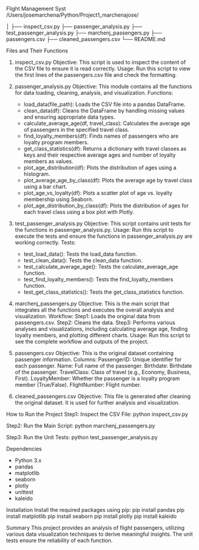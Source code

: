 Flight Management Syst
/Users/josemarchena/Python/Project1_marchenajose/

│
├── inspect_csv.py
├── passenger_analysis.py
├── test_passenger_analysis.py
├── marchenj_passengers.py
├── passengers.csv
├── cleaned_passengers.csv
└── README.md


Files and Their Functions
1. inspect_csv.py
	Objective: This script is used to inspect the content of the CSV file to ensure it is read correctly.
	Usage: Run this script to view the first lines of the passengers.csv file and check the formatting.

2. passenger_analysis.py
	Objective: This module contains all the functions for data loading, cleaning, analysis, and visualization.
	Functions:
	- load_data(file_path): Loads the CSV file into a pandas DataFrame.
	- clean_data(df): Cleans the DataFrame by handling missing values and ensuring appropriate data types.
	- calculate_average_age(df, travel_class): Calculates the average age of passengers in the specified travel class.
	- find_loyalty_members(df): Finds names of passengers who are loyalty program members.
	- get_class_statistics(df): Returns a dictionary with travel classes as keys and their respective average ages and number of loyalty members as values.
	- plot_age_distribution(df): Plots the distribution of ages using a histogram.
	- plot_average_age_by_class(df): Plots the average age by travel class  using a bar chart.
	- plot_age_vs_loyalty(df): Plots a scatter plot of age vs. loyalty membership using Seaborn.
	- plot_age_distribution_by_class(df): Plots the distribution of ages for each travel class using a box plot with Plotly.

3. test_passenger_analysis.py
	Objective: This script contains unit tests for the functions in passenger_analysis.py.
	Usage: Run this script to execute the tests and ensure the functions in passenger_analysis.py are working correctly.
		Tests:
	- test_load_data(): Tests the load_data function.
	- test_clean_data(): Tests the clean_data function.
	- test_calculate_average_age(): Tests the calculate_average_age function.
	- test_find_loyalty_members(): Tests the find_loyalty_members function.
	- test_get_class_statistics(): Tests the get_class_statistics function.

4. marchenj_passengers.py
	Objective: This is the main script that integrates all the functions and executes the overall analysis and visualization.
	Workflow:
	Step1: Loads the original data from passengers.csv.
	Step2: Cleans the data.
	Step3: Performs various analyses and visualizations, including calculating average age, finding loyalty members, and plotting different charts.
	Usage: Run this script to see the complete workflow and outputs of the project.

5. passengers.csv
	Objective: This is the original dataset containing passenger information.
	Columns:
	PassengerID: Unique identifier for each passenger.
	Name: Full name of the passenger.
	Birthdate: Birthdate of the passenger.
	TravelClass: Class of travel (e.g., Economy, Business, First).
	LoyaltyMember: Whether the passenger is a loyalty program member (True/False).
	FlightNumber: Flight number.

6. cleaned_passengers.csv
	Objective: This file is generated after cleaning the original dataset. It is used for further analysis and visualization.

How to Run the Project
Step1: Inspect the CSV File:
python inspect_csv.py

Step2: Run the Main Script:
python marchenj_passengers.py


Step3: Run the Unit Tests:
python test_passenger_analysis.py

Dependencies
- Python 3.x
- pandas
- matplotlib
- seaborn
- plotly
- unittest
- kaleido

Installation
Install the required packages using pip:
pip install pandas
pip install matplotlib
pip install seaborn
pip install plotly 
pip install kaleido

Summary
This project provides an analysis of flight passengers, utilizing various data visualization techniques to derive meaningful insights. The unit tests ensure the reliability of each function.


